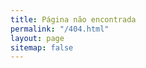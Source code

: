 ```yaml
---
title: Página não encontrada
permalink: "/404.html"
layout: page
sitemap: false
---
```


<style type="text/css">
  .block-left {
    width: 100%;
  }
  .block-right {
    display: none;
  }
</style>
